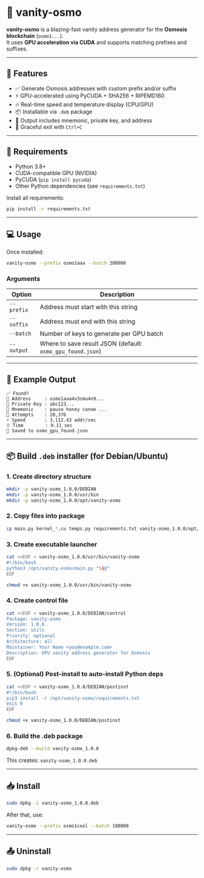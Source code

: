 # 🧪 vanity-osmo

**vanity-osmo** is a blazing-fast vanity address generator for the **Osmosis blockchain** (`osmo1...`).  
It uses **GPU acceleration via CUDA** and supports matching prefixes and suffixes.

---

## 🚀 Features

- ✅ Generate Osmosis addresses with custom prefix and/or suffix  
- ⚡ GPU-accelerated using PyCUDA + SHA256 + RIPEMD160  
- 🔥 Real-time speed and temperature display (CPU/GPU)  
- 📦 Installable via `.deb` package  
- 🧠 Output includes mnemonic, private key, and address  
- 🛑 Graceful exit with `Ctrl+C`  

---

## 🧰 Requirements

- Python 3.8+
- CUDA-compatible GPU (NVIDIA)
- PyCUDA (`pip install pycuda`)
- Other Python dependencies (see `requirements.txt`)

Install all requirements:

```bash
pip install -r requirements.txt
```

---

## 💻 Usage

Once installed:

```bash
vanity-osmo --prefix osmo1aaa --batch 200000
```

### Arguments

| Option       | Description                          |
|--------------|--------------------------------------|
| `--prefix`   | Address must start with this string  |
| `--suffix`   | Address must end with this string    |
| `--batch`    | Number of keys to generate per GPU batch |
| `--output`   | Where to save result JSON (default: `osmo_gpu_found.json`) |

---

## 🧪 Example Output

```
✅ Found!
🔗 Address     : osmo1aaa4v3smu4n9...
🔐 Private Key : abc123...
🧠 Mnemonic    : pause honey canoe ...
🔁 Attempts    : 28,376
⚡ Speed       : 3,112.43 addr/sec
⏱ Time        : 9.11 sec
💾 Saved to osmo_gpu_found.json
```

---

## 📦 Build `.deb` installer (for Debian/Ubuntu)

### 1. Create directory structure

```bash
mkdir -p vanity-osmo_1.0.0/DEBIAN
mkdir -p vanity-osmo_1.0.0/usr/bin
mkdir -p vanity-osmo_1.0.0/opt/vanity-osmo
```

### 2. Copy files into package

```bash
cp main.py kernel_*.cu temps.py requirements.txt vanity-osmo_1.0.0/opt/vanity-osmo/
```

### 3. Create executable launcher

```bash
cat <<EOF > vanity-osmo_1.0.0/usr/bin/vanity-osmo
#!/bin/bash
python3 /opt/vanity-osmo/main.py "\$@"
EOF

chmod +x vanity-osmo_1.0.0/usr/bin/vanity-osmo
```

### 4. Create control file

```bash
cat <<EOF > vanity-osmo_1.0.0/DEBIAN/control
Package: vanity-osmo
Version: 1.0.0
Section: utils
Priority: optional
Architecture: all
Maintainer: Your Name <you@example.com>
Description: GPU vanity address generator for Osmosis
EOF
```

### 5. (Optional) Post-install to auto-install Python deps

```bash
cat <<EOF > vanity-osmo_1.0.0/DEBIAN/postinst
#!/bin/bash
pip3 install -r /opt/vanity-osmo/requirements.txt
exit 0
EOF

chmod +x vanity-osmo_1.0.0/DEBIAN/postinst
```

### 6. Build the .deb package

```bash
dpkg-deb --build vanity-osmo_1.0.0
```

This creates: `vanity-osmo_1.0.0.deb`

---

## 📥 Install

```bash
sudo dpkg -i vanity-osmo_1.0.0.deb
```

After that, use:

```bash
vanity-osmo --prefix osmo1cool --batch 100000
```

---

## 📤 Uninstall

```bash
sudo dpkg -r vanity-osmo
```

